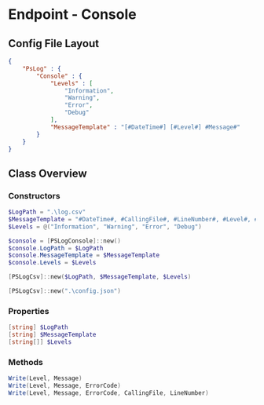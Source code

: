 # Endpoint - Console

## Config File Layout

```JSON
{
    "PsLog" : {
        "Console" : {
            "Levels" : [
                "Information",
                "Warning",
                "Error",
                "Debug"
            ],
            "MessageTemplate" : "[#DateTime#] [#Level#] #Message#"
        }
    }
}
```

## Class Overview

### Constructors

```PowerShell
$LogPath = ".\log.csv"
$MessageTemplate = "#DateTime#, #CallingFile#, #LineNumber#, #Level#, #Message#, #ErrorCode#"
$Levels = @("Information", "Warning", "Error", "Debug")

$console = [PSLogConsole]::new()
$console.LogPath = $LogPath
$console.MessageTemplate = $MessageTemplate
$console.Levels = $Levels

[PSLogCsv]::new($LogPath, $MessageTemplate, $Levels)

[PSLogCsv]::new(".\config.json")
```

### Properties

```PowerShell
[string] $LogPath
[string] $MessageTemplate
[string[]] $Levels
```

### Methods

```PowerShell
Write(Level, Message)
Write(Level, Message, ErrorCode)
Write(Level, Message, ErrorCode, CallingFile, LineNumber)
```